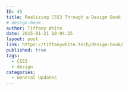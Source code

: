 ```yaml
---
ID: 45
title: Realizing CSS3 Through a Design Book
# design-book
author: Tiffany White
date: 2015-01-21 10:04:25
layout: post
link: https://tiffanywhite.tech/design-book/
published: true
tags:
  - CSS3
  - design
categories:
  - General Updates
---
```


